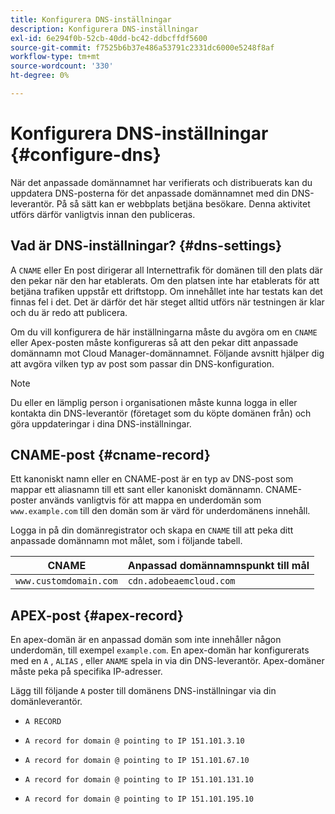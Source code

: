 ```yaml
---
title: Konfigurera DNS-inställningar
description: Konfigurera DNS-inställningar
exl-id: 6e294f0b-52cb-40dd-bc42-ddbcffdf5600
source-git-commit: f7525b6b37e486a53791c2331dc6000e5248f8af
workflow-type: tm+mt
source-wordcount: '330'
ht-degree: 0%

---
```


# Konfigurera DNS-inställningar {#configure-dns}

När det anpassade domännamnet har verifierats och distribuerats kan du uppdatera DNS-posterna för det anpassade domännamnet med din DNS-leverantör. På så sätt kan er webbplats betjäna besökare. Denna aktivitet utförs därför vanligtvis innan den publiceras.

## Vad är DNS-inställningar? {#dns-settings}

A `CNAME` eller En post dirigerar all Internettrafik för domänen till den plats där den pekar när den har etablerats. Om den platsen inte har etablerats för att betjäna trafiken uppstår ett driftstopp. Om innehållet inte har testats kan det finnas fel i det. Det är därför det här steget alltid utförs när testningen är klar och du är redo att publicera.

Om du vill konfigurera de här inställningarna måste du avgöra om en `CNAME` eller Apex-posten måste konfigureras så att den pekar ditt anpassade domännamn mot Cloud Manager-domännamnet. Följande avsnitt hjälper dig att avgöra vilken typ av post som passar din DNS-konfiguration.

>[!NOTE]
>
>Du eller en lämplig person i organisationen måste kunna logga in eller kontakta din DNS-leverantör (företaget som du köpte domänen från) och göra uppdateringar i dina DNS-inställningar.

## CNAME-post {#cname-record}

Ett kanoniskt namn eller en CNAME-post är en typ av DNS-post som mappar ett aliasnamn till ett sant eller kanoniskt domännamn. CNAME-poster används vanligtvis för att mappa en underdomän som `www.example.com` till den domän som är värd för underdomänens innehåll.

Logga in på din domänregistrator och skapa en `CNAME` till att peka ditt anpassade domännamn mot målet, som i följande tabell.

| CNAME | Anpassad domännamnspunkt till mål |
|--- |--- |
| `www.customdomain.com` | `cdn.adobeaemcloud.com` |

## APEX-post {#apex-record}

En apex-domän är en anpassad domän som inte innehåller någon underdomän, till exempel `example.com`. En apex-domän har konfigurerats med en `A` , `ALIAS` , eller `ANAME` spela in via din DNS-leverantör. Apex-domäner måste peka på specifika IP-adresser.

Lägg till följande `A` poster till domänens DNS-inställningar via din domänleverantör.

* `A RECORD`

* `A record for domain @ pointing to IP 151.101.3.10`

* `A record for domain @ pointing to IP 151.101.67.10`

* `A record for domain @ pointing to IP 151.101.131.10`

* `A record for domain @ pointing to IP 151.101.195.10`
